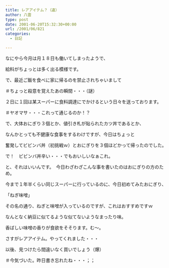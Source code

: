 ```yaml
---
title: レアアイテム？（違）
author: 八雲
type: post
date: 2001-06-20T15:32:30+00:00
url: /2001/06/821
categories:
  - 日記

---
```

なにやら今月は月１８日も働いてしまったようで、
  
給料がちょっとは多く出る模様です。
  
で、最近ご飯を食べに家に帰るのを禁止されちゃいまして
  
＃ちょっと殺意を覚えたあの瞬間・・・（謎）
  
２日に１回は某スーパーに食料調達にでかけるという日々を送っております。
  
＃ヤオマサ・・・これって通じるのか！？
  
で、大体おにぎり３個とか、値引き札が貼られたカツ丼であるとか、
  
なんかとっても不健康な食事をするわけですが、今日はちょっと
  
奮発してビビンバ丼（初挑戦ｗ）とおにぎりを３個ほどかって帰ったのでした。
  
で！　ビビンバ丼辛い・・・でもおいしいなぁこれ。
  
と、それはいいんです。　今日わざわざこんな事を書いたのはおにぎりの方のため。
  
今まで１年半くらい同じスーパーに行っているのに、今日初めてみたおにぎり、
  
「ねぎ味噌」
  
その名の通り、ねぎと味噌が入っているのですが、これはおすすめですｗ
  
なんとなく納豆に似てるような似てないようなまったり味。
  
香ばしい味噌の香りが食欲をそそります。む～。
  
さすがレアアイテム。やってくれました・・・
  
以後、見つけたら間違いなく買いでしょう（爆）

＃今気づいた。昨日書き忘れたね・・・；；